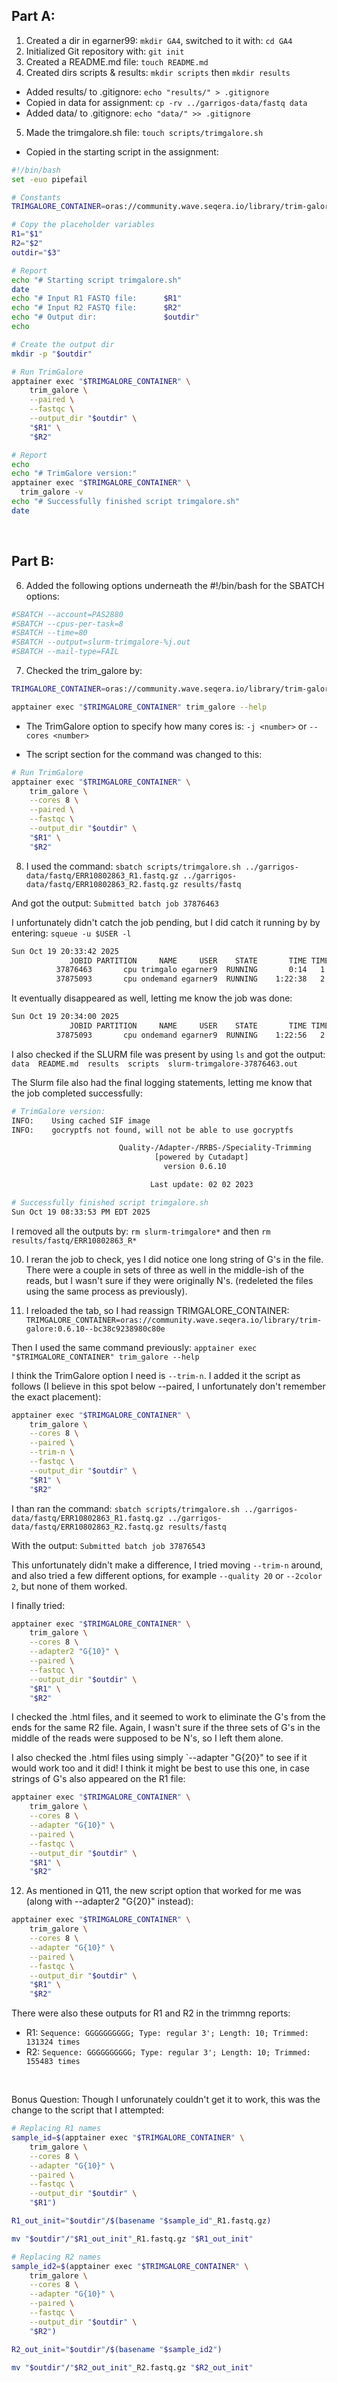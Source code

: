 ## Part A: 

1. Created a dir in egarner99: `mkdir GA4`, switched to it with: `cd GA4`
2. Initialized Git repository with: `git init`
3. Created a README.md file: `touch README.md`
4. Created dirs scripts & results: `mkdir scripts` then `mkdir results`
-  Added results/ to .gitignore: `echo "results/" > .gitignore`
- Copied in data for assignment: `cp -rv ../garrigos-data/fastq data`
- Added data/ to .gitignore: `echo "data/" >> .gitignore`
5. Made the trimgalore.sh file: `touch scripts/trimgalore.sh`
- Copied in the starting script in the assignment:
```bash
#!/bin/bash
set -euo pipefail

# Constants
TRIMGALORE_CONTAINER=oras://community.wave.seqera.io/library/trim-galore:0.6.10--bc38c9238980c80e

# Copy the placeholder variables
R1="$1"
R2="$2"
outdir="$3"

# Report
echo "# Starting script trimgalore.sh"
date
echo "# Input R1 FASTQ file:      $R1"
echo "# Input R2 FASTQ file:      $R2"
echo "# Output dir:               $outdir"
echo

# Create the output dir
mkdir -p "$outdir"

# Run TrimGalore
apptainer exec "$TRIMGALORE_CONTAINER" \
    trim_galore \
    --paired \
    --fastqc \
    --output_dir "$outdir" \
    "$R1" \
    "$R2"

# Report
echo
echo "# TrimGalore version:"
apptainer exec "$TRIMGALORE_CONTAINER" \
  trim_galore -v
echo "# Successfully finished script trimgalore.sh"
date
```

<br>

## Part B:

6. Added the following options underneath the #!/bin/bash for the SBATCH options: 
```bash
#SBATCH --account=PAS2880
#SBATCH --cpus-per-task=8
#SBATCH --time=80
#SBATCH --output=slurm-trimgalore-%j.out
#SBATCH --mail-type=FAIL
```
7. Checked the trim_galore by: 
```bash
TRIMGALORE_CONTAINER=oras://community.wave.seqera.io/library/trim-galore:0.6.10--bc38c9238980c80e

apptainer exec "$TRIMGALORE_CONTAINER" trim_galore --help
```

- The TrimGalore option to specify how many cores is: `-j <number>` or `--cores <number>`

- The script section for the command was changed to this: 
```bash
# Run TrimGalore
apptainer exec "$TRIMGALORE_CONTAINER" \
    trim_galore \
    --cores 8 \
    --paired \
    --fastqc \
    --output_dir "$outdir" \
    "$R1" \
    "$R2"
 ```

8. I used the command: `sbatch scripts/trimgalore.sh ../garrigos-data/fastq/ERR10802863_R1.fastq.gz ../garrigos-data/fastq/ERR10802863_R2.fastq.gz results/fastq`

And got the output: `Submitted batch job 37876463`

I unfortunately didn't catch the job pending, but I did catch it running by by entering: `squeue -u $USER -l`

```bash
Sun Oct 19 20:33:42 2025
             JOBID PARTITION     NAME     USER    STATE       TIME TIME_LIMI  NODES NODELIST(REASON)
          37876463       cpu trimgalo egarner9  RUNNING       0:14   1:20:00      1 p0001
          37875093       cpu ondemand egarner9  RUNNING    1:22:38   2:00:00      1 p0224
```

It eventually disappeared as well, letting me know the job was done:
```bash
Sun Oct 19 20:34:00 2025
             JOBID PARTITION     NAME     USER    STATE       TIME TIME_LIMI  NODES NODELIST(REASON)
          37875093       cpu ondemand egarner9  RUNNING    1:22:56   2:00:00      1 p0224
```

I also checked if the SLURM file was present by using `ls` and got the output: `data  README.md  results  scripts  slurm-trimgalore-37876463.out`

The Slurm file also had the final logging statements, letting me know that the job completed successfully: 
```bash
# TrimGalore version:
INFO:    Using cached SIF image
INFO:    gocryptfs not found, will not be able to use gocryptfs

                        Quality-/Adapter-/RRBS-/Speciality-Trimming
                                [powered by Cutadapt]
                                  version 0.6.10

                               Last update: 02 02 2023

# Successfully finished script trimgalore.sh
Sun Oct 19 08:33:53 PM EDT 2025
```

I removed all the outputs by: `rm slurm-trimgalore*` and then `rm results/fastq/ERR10802863_R*`

10. I reran the job to check, yes I did notice one long string of G's in the file. There were a couple in sets of three as well in the middle-ish of the reads, but I wasn't sure if they were originally N's. (redeleted the files using the same process as previously). 

11. I reloaded the tab, so I had reassign TRIMGALORE_CONTAINER: `TRIMGALORE_CONTAINER=oras://community.wave.seqera.io/library/trim-galore:0.6.10--bc38c9238980c80e`

Then I used the same command previously: `apptainer exec "$TRIMGALORE_CONTAINER" trim_galore --help`

I think the TrimGalore option I need is `--trim-n`. I added it the script as follows (I believe in this spot below --paired, I unfortunately don't remember the exact placement): 
```bash
apptainer exec "$TRIMGALORE_CONTAINER" \
    trim_galore \
    --cores 8 \
    --paired \
    --trim-n \
    --fastqc \
    --output_dir "$outdir" \
    "$R1" \
    "$R2"
```

I than ran the command: `sbatch scripts/trimgalore.sh ../garrigos-data/fastq/ERR10802863_R1.fastq.gz ../garrigos-data/fastq/ERR10802863_R2.fastq.gz results/fastq`

With the output: `Submitted batch job 37876543`

This unfortunately didn't make a difference, I tried moving `--trim-n` around, and also tried a few different options, for example `--quality 20` or `--2color 2`, but none of them worked.

I finally tried: 
```bash
apptainer exec "$TRIMGALORE_CONTAINER" \
    trim_galore \
    --cores 8 \
    --adapter2 "G{10}" \
    --paired \
    --fastqc \
    --output_dir "$outdir" \
    "$R1" \
    "$R2"
```

I checked the .html files, and it seemed to work to eliminate the G's from the ends for the same R2 file. Again, I wasn't sure if the three sets of G's in the middle of the reads were supposed to be N's, so I left them alone.

I also checked the .html files using simply `--adapter "G{20}" to see if it would work too and it did! I think it might be best to use this one, in case strings of G's also appeared on the R1 file:

```bash
apptainer exec "$TRIMGALORE_CONTAINER" \
    trim_galore \
    --cores 8 \
    --adapter "G{10}" \
    --paired \
    --fastqc \
    --output_dir "$outdir" \
    "$R1" \
    "$R2"
```


12. As mentioned in Q11, the new script option that worked for me was (along with --adapter2 "G{20}" instead):
```bash
apptainer exec "$TRIMGALORE_CONTAINER" \
    trim_galore \
    --cores 8 \
    --adapter "G{10}" \
    --paired \
    --fastqc \
    --output_dir "$outdir" \
    "$R1" \
    "$R2"
```

There were also these outputs for R1 and R2 in the trimmng reports: 

- R1: `Sequence: GGGGGGGGGG; Type: regular 3'; Length: 10; Trimmed: 131324 times`
- R2: `Sequence: GGGGGGGGGG; Type: regular 3'; Length: 10; Trimmed: 155483 times`

<br>

Bonus Question: Though I unforunately couldn't get it to work, this was the change to the script that I attempted:
```bash
# Replacing R1 names
sample_id=$(apptainer exec "$TRIMGALORE_CONTAINER" \
    trim_galore \
    --cores 8 \
    --adapter "G{10}" \
    --paired \
    --fastqc \
    --output_dir "$outdir" \
    "$R1")

R1_out_init="$outdir"/$(basename "$sample_id"_R1.fastq.gz)

mv "$outdir"/"$R1_out_init"_R1.fastq.gz "$R1_out_init"

# Replacing R2 names
sample_id2=$(apptainer exec "$TRIMGALORE_CONTAINER" \
    trim_galore \
    --cores 8 \
    --adapter "G{10}" \
    --paired \
    --fastqc \
    --output_dir "$outdir" \
    "$R2")

R2_out_init="$outdir"/$(basename "$sample_id2")

mv "$outdir"/"$R2_out_init"_R2.fastq.gz "$R2_out_init"
```

